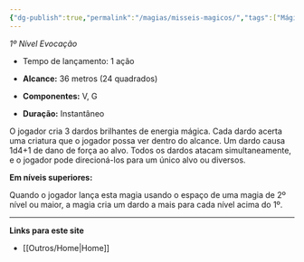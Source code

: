 ```yaml
---
{"dg-publish":true,"permalink":"/magias/misseis-magicos/","tags":["Mágias"]}
---
```


_1º Nível Evocação_

- Tempo de lançamento: 1 ação 

- **Alcance:** 36 metros (24 quadrados)

- **Componentes:** V, G

- **Duração:** Instantâneo 

O jogador cria 3 dardos brilhantes de energia mágica. Cada dardo 
acerta uma criatura que o jogador possa ver dentro do alcance. Um
dardo causa 1d4+1 de dano de força ao alvo. Todos os dardos atacam
simultaneamente, e o jogador pode direcioná-los para um único alvo ou
diversos. 

**Em níveis superiores:**

Quando o jogador lança esta magia usando o
espaço de uma magia de 2º nível ou maior, a magia cria um dardo a
mais para cada nível acima do 1º. 

___
**Links para este site**  
- [[Outros/Home\|Home]]